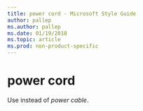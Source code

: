 ```yaml
---
title: power cord - Microsoft Style Guide
author: pallep
ms.author: pallep
ms.date: 01/19/2018
ms.topic: article
ms.prod: non-product-specific
---
```


# power cord

Use instead of *power cable*.
